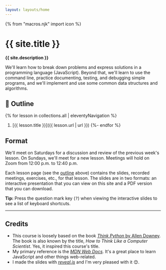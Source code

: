 ```yaml
---
layout: layouts/home
---
```


{% from "macros.njk" import icon %}

# {{ site.title }}

<b class="lead">{{ site.description }}</b>

We'll learn how to break down problems and express solutions in a programming language (JavaScript). Beyond that, we'll learn to use the command line, practice documenting, testing, and debugging simple programs, and we'll implement and use some common data structures and algorithms.

## 📃 Outline

{% for lesson in collections.all | eleventyNavigation %}
  1. [{{ lesson.title }}]({{ lesson.url | url }})
{%- endfor %}

## Format

We'll meet on Saturdays for a discussion and review of the previous week's lesson. On Sundays, we'll meet for a new lesson. Meetings will hold on Zoom from 12:00 p.m. to 12:40 p.m.

Each lesson page (see the [outline](#outline) above) contains the slides, recorded meetings, exercises, etc., for that lesson. The slides are in two formats: an interactive presentation that you can view on this site and a PDF version that you can download.

<div class="note">

**Tip:** Press the question mark key (<kbd>?</kbd>) when viewing the interactive slides to see a list of keyboard shortcuts.

</div>

---

## Credits

* This course is loosely based on the book [<cite class="quoted">Think Python</cite> by Allen Downey](https://greenteapress.com/wp/think-python-2e/). The book is also known by the title, <i>How to Think Like a Computer Scientist</i>. Yes, it inspired this course's title.
* My primary reference is the [<cite>MDN Web Docs</cite>](https://developer.mozilla.org/en-US/docs/Web/JavaScript). It's a great place to learn JavaScript and other things web-related.
* I made the slides with [<cite>reveal.js</cite>](https://revealjs.com/) and I'm very pleased with it 😊.